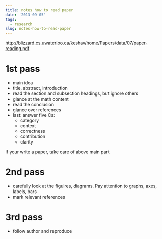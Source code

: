 ```yaml
---
title: notes how to read paper
date: '2013-09-05'
tags:
  - research
slug: notes-how-to-read-paper
---
```



<http://blizzard.cs.uwaterloo.ca/keshav/home/Papers/data/07/paper-reading.pdf>

# 1st pass #

- main idea
- title, abstract, introduction
- read the section  and subsection headings, but ignore others
- glance at the math content
- read the conclusion
- glance over references
- last: answer five Cs:
  - category
  - context
  - correctness
  - contribution
  - clarity

If your write a paper, take care of above main part

# 2nd pass #

- carefully look at the figuires, diagrams. Pay attention to graphs, axes, labels,
bars
- mark relevant references

# 3rd pass #

- follow author and reproduce

